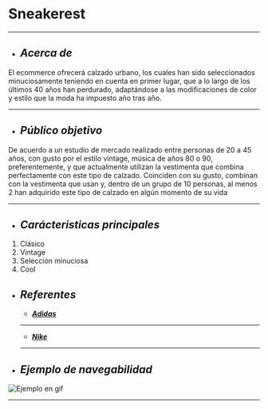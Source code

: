 # Sneakerest

---

+ ## ___Acerca de___

El ecommerce ofrecerá calzado urbano, los cuales han sido seleccionados minuciosamente teniendo en cuenta en primer lugar, que a lo largo de los últimos 40 años han perdurado, adaptándose a las modificaciones de color y estilo que la moda ha impuesto año tras año.

---

+ ## ___Público objetivo___

 De acuerdo a un estudio de mercado realizado entre personas de 20 a 45 años, con gusto por el estilo vintage, música de años 80 o 90, preferentemente, y que actualmente utilizan la vestimenta que combina perfectamente con este tipo de calzado. Coinciden con su gusto, combinan con la vestimenta que usan y, dentro de un grupo de 10 personas, al menos 2 han adquirido este tipo de calzado en algún momento de su vida

---

+ ## ___Carácteristicas principales___
1. Clásico
2. Vintage
3. Selección minuciosa
4. Cool 


+ ## ___Referentes___
    - [___Adidas___](https://www.adidas.com/us)
    
   
    ___

    - [___Nike___](https://www.nike.com/us/es/)
    
   
    ___
+ ## ___Ejemplo de navegabilidad___

 ![Ejemplo en gif](https://imgur.com/kIQXqIX.gif)
___   